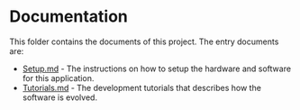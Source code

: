 Documentation
=============

This folder contains the documents of this project.
The entry documents are:

* [Setup.md](Setup.md) - The instructions on how to setup the hardware and software for this application.
* [Tutorials.md](Tutorials.md) - The development tutorials that describes how the software is evolved.